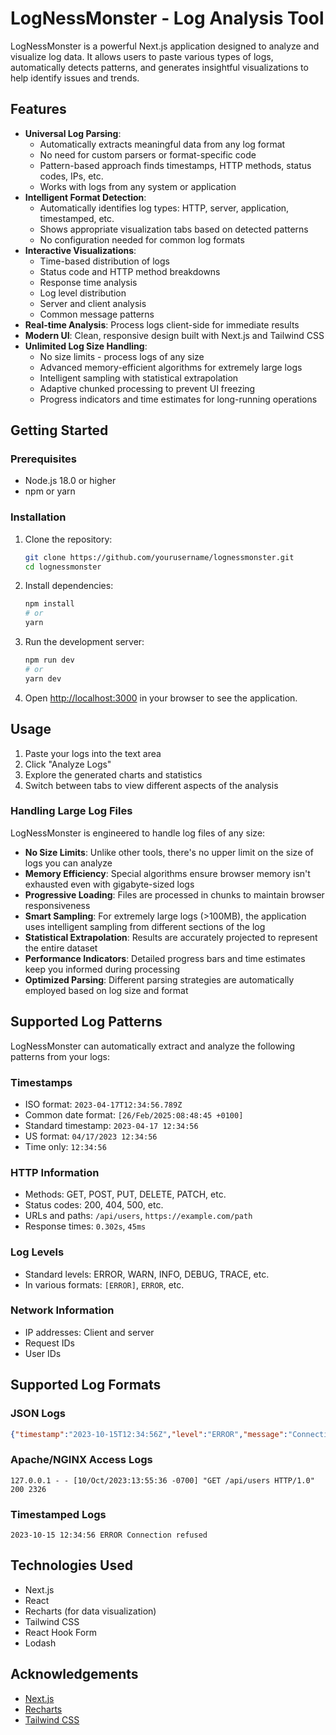 # LogNessMonster - Log Analysis Tool

LogNessMonster is a powerful Next.js application designed to analyze and visualize log data. It allows users to paste various types of logs, automatically detects patterns, and generates insightful visualizations to help identify issues and trends.

## Features

- **Universal Log Parsing**: 
  - Automatically extracts meaningful data from any log format
  - No need for custom parsers or format-specific code
  - Pattern-based approach finds timestamps, HTTP methods, status codes, IPs, etc.
  - Works with logs from any system or application
- **Intelligent Format Detection**:
  - Automatically identifies log types: HTTP, server, application, timestamped, etc.
  - Shows appropriate visualization tabs based on detected patterns
  - No configuration needed for common log formats
- **Interactive Visualizations**:
  - Time-based distribution of logs
  - Status code and HTTP method breakdowns
  - Response time analysis
  - Log level distribution
  - Server and client analysis
  - Common message patterns
- **Real-time Analysis**: Process logs client-side for immediate results
- **Modern UI**: Clean, responsive design built with Next.js and Tailwind CSS
- **Unlimited Log Size Handling**: 
  - No size limits - process logs of any size
  - Advanced memory-efficient algorithms for extremely large logs
  - Intelligent sampling with statistical extrapolation
  - Adaptive chunked processing to prevent UI freezing
  - Progress indicators and time estimates for long-running operations

## Getting Started

### Prerequisites

- Node.js 18.0 or higher
- npm or yarn

### Installation

1. Clone the repository:
   ```bash
   git clone https://github.com/yourusername/lognessmonster.git
   cd lognessmonster
   ```

2. Install dependencies:
   ```bash
   npm install
   # or
   yarn
   ```

3. Run the development server:
   ```bash
   npm run dev
   # or
   yarn dev
   ```

4. Open [http://localhost:3000](http://localhost:3000) in your browser to see the application.

## Usage

1. Paste your logs into the text area
2. Click "Analyze Logs"
3. Explore the generated charts and statistics
4. Switch between tabs to view different aspects of the analysis

### Handling Large Log Files

LogNessMonster is engineered to handle log files of any size:

- **No Size Limits**: Unlike other tools, there's no upper limit on the size of logs you can analyze
- **Memory Efficiency**: Special algorithms ensure browser memory isn't exhausted even with gigabyte-sized logs
- **Progressive Loading**: Files are processed in chunks to maintain browser responsiveness
- **Smart Sampling**: For extremely large logs (>100MB), the application uses intelligent sampling from different sections of the log
- **Statistical Extrapolation**: Results are accurately projected to represent the entire dataset
- **Performance Indicators**: Detailed progress bars and time estimates keep you informed during processing
- **Optimized Parsing**: Different parsing strategies are automatically employed based on log size and format

## Supported Log Patterns

LogNessMonster can automatically extract and analyze the following patterns from your logs:

### Timestamps
- ISO format: `2023-04-17T12:34:56.789Z`
- Common date format: `[26/Feb/2025:08:48:45 +0100]`
- Standard timestamp: `2023-04-17 12:34:56`
- US format: `04/17/2023 12:34:56`
- Time only: `12:34:56`

### HTTP Information
- Methods: GET, POST, PUT, DELETE, PATCH, etc.
- Status codes: 200, 404, 500, etc.
- URLs and paths: `/api/users`, `https://example.com/path`
- Response times: `0.302s`, `45ms`

### Log Levels
- Standard levels: ERROR, WARN, INFO, DEBUG, TRACE, etc.
- In various formats: `[ERROR]`, `ERROR`, etc.

### Network Information
- IP addresses: Client and server
- Request IDs
- User IDs

## Supported Log Formats

### JSON Logs
```json
{"timestamp":"2023-10-15T12:34:56Z","level":"ERROR","message":"Connection refused","service":"api"}
```

### Apache/NGINX Access Logs
```
127.0.0.1 - - [10/Oct/2023:13:55:36 -0700] "GET /api/users HTTP/1.0" 200 2326
```

### Timestamped Logs
```
2023-10-15 12:34:56 ERROR Connection refused
```

## Technologies Used

- Next.js
- React
- Recharts (for data visualization)
- Tailwind CSS
- React Hook Form
- Lodash

## Acknowledgements

- [Next.js](https://nextjs.org/)
- [Recharts](https://recharts.org/)
- [Tailwind CSS](https://tailwindcss.com/)
